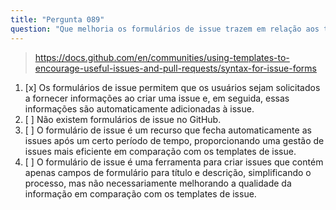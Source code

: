 ```yaml
---
title: "Pergunta 089"
question: "Que melhoria os formulários de issue trazem em relação aos templates de issue?"
---
```



> https://docs.github.com/en/communities/using-templates-to-encourage-useful-issues-and-pull-requests/syntax-for-issue-forms
1. [x] Os formulários de issue permitem que os usuários sejam solicitados a fornecer informações ao criar uma issue e, em seguida, essas informações são automaticamente adicionadas à issue.
1. [ ] Não existem formulários de issue no GitHub.
1. [ ] O formulário de issue é um recurso que fecha automaticamente as issues após um certo período de tempo, proporcionando uma gestão de issues mais eficiente em comparação com os templates de issue.
1. [ ] O formulário de issue é uma ferramenta para criar issues que contém apenas campos de formulário para título e descrição, simplificando o processo, mas não necessariamente melhorando a qualidade da informação em comparação com os templates de issue.
